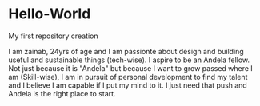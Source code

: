 # Hello-World
My first repository creation

I am zainab, 24yrs of age and I am passionte about design and building useful and sustainable things (tech-wise). I aspire to be an Andela fellow. Not just because it is "Andela" but because I want to grow passed where I am (Skill-wise), I am in pursuit of personal development to find my talent and I believe I am capable if I put my mind to it. I just need that push and Andela is the right place to start.
